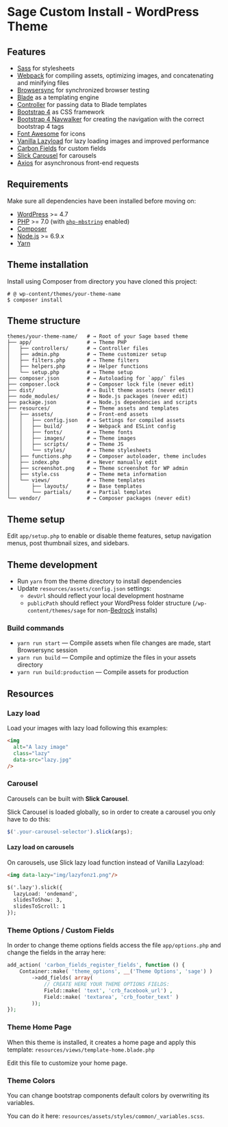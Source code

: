 # Sage Custom Install - WordPress Theme

## Features

* [Sass](https://sass-lang.com/) for stylesheets
* [Webpack](https://webpack.github.io/) for compiling assets, optimizing images, and concatenating and minifying files
* [Browsersync](http://www.browsersync.io/) for synchronized browser testing
* [Blade](https://laravel.com/docs/5.5/blade) as a templating engine
* [Controller](https://github.com/soberwp/controller) for passing data to Blade templates
* [Bootstrap 4](https://getbootstrap.com/) as CSS framework
* [Bootstrap 4 Navwalker](https://gist.github.com/smutek/cd95c8bc4f1db70ee1eda2740bfbf6fd) for creating the navigation with the correct bootstrap 4 tags
* [Font Awesome](https://fontawesome.com/v4.7.0/) for icons
* [Vanilla Lazyload](https://github.com/verlok/vanilla-lazyload) for lazy loading images and improved performance
* [Carbon Fields](https://carbonfields.net/docs/) for custom fields
* [Slick Carousel](https://kenwheeler.github.io/slick/) for carousels
* [Axios](https://github.com/axios/axios) for asynchronous front-end requests

## Requirements

Make sure all dependencies have been installed before moving on:

* [WordPress](https://wordpress.org/) >= 4.7
* [PHP](https://secure.php.net/manual/en/install.php) >= 7.0 (with [`php-mbstring`](https://secure.php.net/manual/en/book.mbstring.php) enabled)
* [Composer](https://getcomposer.org/download/)
* [Node.js](http://nodejs.org/) >= 6.9.x
* [Yarn](https://yarnpkg.com/en/docs/install)

## Theme installation

Install using Composer from directory you have cloned this project:

```shell
# @ wp-content/themes/your-theme-name
$ composer install
```

## Theme structure

```shell
themes/your-theme-name/   # → Root of your Sage based theme
├── app/                  # → Theme PHP
│   ├── controllers/      # → Controller files
│   ├── admin.php         # → Theme customizer setup
│   ├── filters.php       # → Theme filters
│   ├── helpers.php       # → Helper functions
│   └── setup.php         # → Theme setup
├── composer.json         # → Autoloading for `app/` files
├── composer.lock         # → Composer lock file (never edit)
├── dist/                 # → Built theme assets (never edit)
├── node_modules/         # → Node.js packages (never edit)
├── package.json          # → Node.js dependencies and scripts
├── resources/            # → Theme assets and templates
│   ├── assets/           # → Front-end assets
│   │   ├── config.json   # → Settings for compiled assets
│   │   ├── build/        # → Webpack and ESLint config
│   │   ├── fonts/        # → Theme fonts
│   │   ├── images/       # → Theme images
│   │   ├── scripts/      # → Theme JS
│   │   └── styles/       # → Theme stylesheets
│   ├── functions.php     # → Composer autoloader, theme includes
│   ├── index.php         # → Never manually edit
│   ├── screenshot.png    # → Theme screenshot for WP admin
│   ├── style.css         # → Theme meta information
│   └── views/            # → Theme templates
│       ├── layouts/      # → Base templates
│       └── partials/     # → Partial templates
└── vendor/               # → Composer packages (never edit)
```

## Theme setup

Edit `app/setup.php` to enable or disable theme features, setup navigation menus, post thumbnail sizes, and sidebars.

## Theme development

* Run `yarn` from the theme directory to install dependencies
* Update `resources/assets/config.json` settings:
  * `devUrl` should reflect your local development hostname
  * `publicPath` should reflect your WordPress folder structure (`/wp-content/themes/sage` for non-[Bedrock](https://roots.io/bedrock/) installs)

### Build commands

* `yarn run start` — Compile assets when file changes are made, start Browsersync session
* `yarn run build` — Compile and optimize the files in your assets directory
* `yarn run build:production` — Compile assets for production

## Resources

### Lazy load
Load your images with lazy load following this examples:

```html
<img 
  alt="A lazy image" 
  class="lazy"
  data-src="lazy.jpg" 
/>
```

### Carousel
Carousels can be built with **Slick Carousel**.

Slick Carousel is loaded globally, so in order to create a carousel you only have to do this:

```js
$('.your-carousel-selector').slick(args);
```

#### Lazy load on carousels
On carousels, use Slick lazy load function instead of Vanilla Lazyload:

```html
<img data-lazy="img/lazyfonz1.png"/>

$('.lazy').slick({
  lazyLoad: 'ondemand',
  slidesToShow: 3,
  slidesToScroll: 1
});
```

### Theme Options / Custom Fields

In order to change theme options fields access the file `app/options.php` and change the fields in the array here:

```php
add_action( 'carbon_fields_register_fields', function () {
    Container::make( 'theme_options', __('Theme Options', 'sage') )
        ->add_fields( array(
            // CREATE HERE YOUR THEME OPTIONS FIELDS:
            Field::make( 'text', 'crb_facebook_url') ,
            Field::make( 'textarea', 'crb_footer_text' )
        ));
});
```

### Theme Home Page

When this theme is installed, it creates a home page and apply this template:
`resources/views/template-home.blade.php`

Edit this file to customize your home page.

### Theme Colors

You can change bootstrap components default colors by overwriting its variables.

You can do it here: `resources/assets/styles/common/_variables.scss`.
